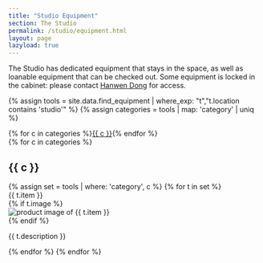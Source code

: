 ```yaml
---
title: "Studio Equipment"
section: The Studio
permalink: /studio/equipment.html
layout: page
lazyload: true
---
```


The Studio has dedicated equipment that stays in the space, as well as loanable equipment that can be checked out. 
Some equipment is locked in the cabinet: please contact [Hanwen Dong](hanwendong@uidaho.edu) for access.

{% assign tools = site.data.find_equipment | where_exp: "t","t.location contains 'studio'" %}
{% assign categories = tools | map: 'category' | uniq %}
<div class="row">
<div class="col-12 mb-3 text-center">
{% for c in categories %}<a href="#{{ c | slugify }}" class="btn btn-sm btn-outline-pride-gold m-2">{{ c }}</a>{% endfor %}
</div>
{% for c in categories %}
<div class="col-12">
<h2 id="{{ c | slugify }}" class="my-4">{{ c }}</h2>
</div>
{% assign set = tools | where: 'category', c %}
{% for t in set %}
<div class="col-md-6 mb-2">
    <div class="card">
        <div class="card-header">
            {{ t.item }}
        </div>
        <div class="card-body">
            {% if t.image %}<div class="text-center"><img class="img-fluid mb-3 lazyload" data-src="{{ site.lib-media }}/studio/{{ t.image }}" alt="product image of {{ t.item }}"></div>{% endif %}
            <p class="card-text">{{ t.description }}</p>
        </div>
    </div>
</div>
{% endfor %}
{% endfor %}
</div>
